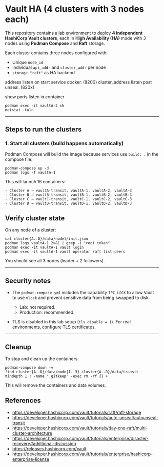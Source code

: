# Vault HA (4 clusters with 3 nodes each)

This repository contains a lab environment to deploy **4 independent HashiCorp Vault clusters**, each in **High Availability (HA)** mode with 3 nodes using **Podman Compose** and **Raft** storage.

Each cluster contains three nodes configured with:

* Unique `node_id`
* Individual `api_addr` and `cluster_addr` per node
* `storage "raft"` as HA backend

address listen on start service docker. (8200)
cluster_address listen post unseal.     (820x)

show ports listen in container
```
podman exec -it vaultA-2 sh
netstat -tuln
```

---

## Steps to run the clusters

### 1. Start all clusters (build happens automatically)

Podman Compose will build the image because services use `build: .` in the compose file:

```
podman-compose up -d
podman logs -f vaultA-1
```

This will launch 16 containers:

```
- Cluster A → vaultA-transit, vaultA-1, vaultA-2, vaultA-3
- Cluster B → vaultB-transit, vaultB-1, vaultB-2, vaultB-3
- Cluster C → vaultC-transit, vaultC-1, vaultC-2, vaultC-3
- Cluster D → vaultD-transit, vaultD-1, vaultD-2, vaultD-3
```

## Verify cluster state

On any node of a cluster:
```
cat cluster{A..D}/data/node1/init.json
podman logs vaultA-1 2>&1 | grep -i "root token"
podman exec -it vaultA-1 vault login
podman exec -it vaultA-1 vault operator raft list-peers
```

You should see all 3 nodes (leader + 2 followers).

---

## Security notes

* The `podman-compose.yml` includes the capability `IPC_LOCK` to allow Vault to use `mlock` and prevent sensitive data from being swapped to disk.

  * Lab: not required.
  * Production: recommended.

* TLS is disabled in this lab setup (`tls_disable = 1`). For real environments, configure TLS certificates.

---

## Cleanup

To stop and clean up the containers:

```
podman-compose down -v
find cluster{A..D}/data/node{1..3} cluster{A..D}/data/transit -mindepth 1 ! -name '.gitkeep' -exec rm -rf {} +
```

This will remove the containers and data volumes.


## References

- https://developer.hashicorp.com/vault/tutorials/raft/raft-storage
- https://developer.hashicorp.com/vault/tutorials/auto-unseal/autounseal-transit
- https://developer.hashicorp.com/vault/tutorials/day-one-raft/multi-cluster-architecture
- https://developer.hashicorp.com/vault/tutorials/enterprise/disaster-recovery#additional-discussion
- https://releases.hashicorp.com/vault
- https://developer.hashicorp.com/vault/tutorials/enterprise/hashicorp-enterprise-license

